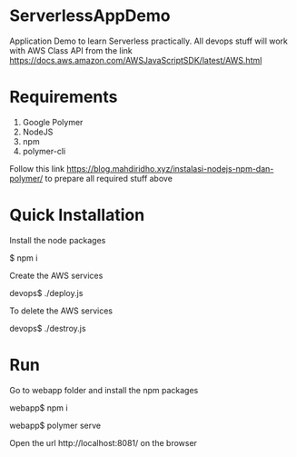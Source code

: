 # ServerlessAppDemo
Application Demo to learn Serverless practically. All devops stuff will work with AWS Class API from the link https://docs.aws.amazon.com/AWSJavaScriptSDK/latest/AWS.html

# Requirements
1. Google Polymer
2. NodeJS
3. npm
4. polymer-cli

Follow this link https://blog.mahdiridho.xyz/instalasi-nodejs-npm-dan-polymer/ to prepare all required stuff above

# Quick Installation
Install the node packages

$ npm i

Create the AWS services

devops$ ./deploy.js

To delete the AWS services

devops$ ./destroy.js

# Run
Go to webapp folder and install the npm packages

webapp$ npm i

webapp$ polymer serve

Open the url http://localhost:8081/ on the browser